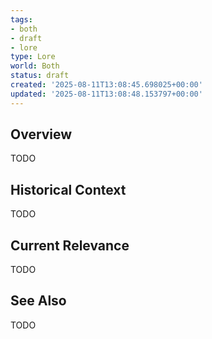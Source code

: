 ```yaml
---
tags:
- both
- draft
- lore
type: Lore
world: Both
status: draft
created: '2025-08-11T13:08:45.698025+00:00'
updated: '2025-08-11T13:08:48.153797+00:00'
---
```



## Overview

TODO
## Historical Context

TODO
## Current Relevance

TODO
## See Also

TODO
